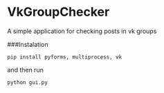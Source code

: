 # VkGroupChecker
A simple application for checking posts in vk groups

###Instalation
```
pip install pyforms, multiprocess, vk
```
and then run
```
python gui.py
```
